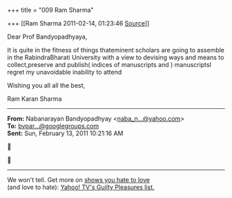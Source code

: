 +++
title = "009 Ram Sharma"

+++
[[Ram Sharma	2011-02-14, 01:23:46 [Source](https://groups.google.com/g/bvparishat/c/Kf-s5UJEbG8)]]



Dear Prof Bandyopadhyaya,

It is quite in the fitness of things thateminent scholars are going to assemble in the RabindraBharati University with a view to devising ways and means to collect,preserve and publish( indices of manuscripts and ) manuscriptsI regret my unavoidable inability to attend

 Wishing you all all the best,

 Ram Karan Sharma  

  

------------------------------------------------------------------------

**From:** Nabanarayan Bandyopadhyay \<[naba_n...@yahoo.com]()\>  
**To:** [bvpar...@googlegroups.com]()  
**Sent:** Sun, February 13, 2011 10:21:16 AM





  

------------------------------------------------------------------------

We won't tell. Get more on [shows you hate to love](http://us.rd.yahoo.com/evt=49980/*http://tv.yahoo.com/collections/265)  
(and love to hate): [Yahoo! TV's Guilty Pleasures list.](http://us.rd.yahoo.com/evt=49980/*http://tv.yahoo.com/collections/265)

